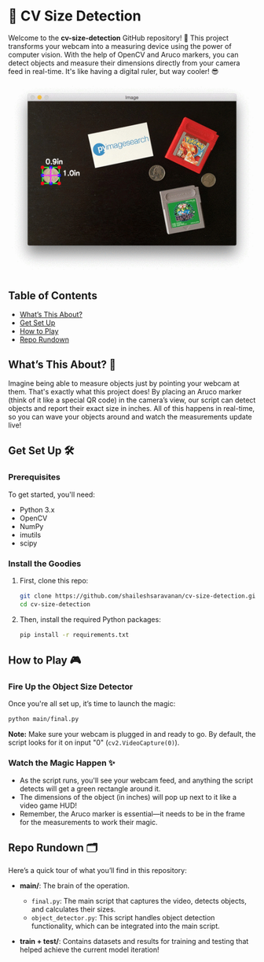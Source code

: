 # 🎉 CV Size Detection

Welcome to the **cv-size-detection** GitHub repository! 🚀 This project transforms your webcam into a measuring device using the power of computer vision. With the help of OpenCV and Aruco markers, you can detect objects and measure their dimensions directly from your camera feed in real-time. It's like having a digital ruler, but way cooler! 😎

![demo](demo.gif)

## Table of Contents

- [What’s This About?](#whats-this-about)
- [Get Set Up](#get-set-up)
- [How to Play](#how-to-play)
- [Repo Rundown](#repo-rundown)

## What’s This About? 🧐

Imagine being able to measure objects just by pointing your webcam at them. That's exactly what this project does! By placing an Aruco marker (think of it like a special QR code) in the camera’s view, our script can detect objects and report their exact size in inches. All of this happens in real-time, so you can wave your objects around and watch the measurements update live!

## Get Set Up 🛠️

### Prerequisites

To get started, you'll need:
- Python 3.x
- OpenCV
- NumPy 
- imutils
- scipy

### Install the Goodies

1. First, clone this repo:
    ```bash
    git clone https://github.com/shaileshsaravanan/cv-size-detection.git
    cd cv-size-detection
    ```

2. Then, install the required Python packages:
    ```bash
    pip install -r requirements.txt
    ```

## How to Play 🎮

### Fire Up the Object Size Detector

Once you're all set up, it’s time to launch the magic:

```bash
python main/final.py
```

**Note:** Make sure your webcam is plugged in and ready to go. By default, the script looks for it on input "0" (`cv2.VideoCapture(0)`).

### Watch the Magic Happen ✨

- As the script runs, you'll see your webcam feed, and anything the script detects will get a green rectangle around it.
- The dimensions of the object (in inches) will pop up next to it like a video game HUD! 
- Remember, the Aruco marker is essential—it needs to be in the frame for the measurements to work their magic. 

## Repo Rundown 🗂️

Here’s a quick tour of what you’ll find in this repository:

- **main/**: The brain of the operation.
  - `final.py`: The main script that captures the video, detects objects, and calculates their sizes.
  - `object_detector.py`: This script handles object detection functionality, which can be integrated into the main script.

- **train + test/**: Contains datasets and results for training and testing that helped achieve the current model iteration!
